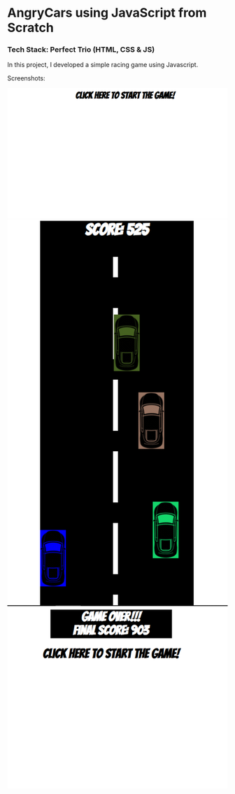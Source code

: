 # AngryCars using JavaScript from Scratch

### Tech Stack: Perfect Trio (HTML, CSS & JS)

In this project, I developed a simple racing game using Javascript.

Screenshots:

<img src="Screenshots/Capture1.PNG">

<img src="Screenshots/Capture2.PNG">

<img src="Screenshots/Capture3.PNG">
